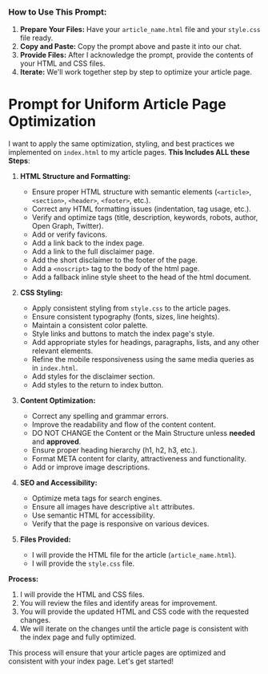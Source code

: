 ### **How to Use This Prompt:**
1.  **Prepare Your Files:** Have your `article_name.html` file and your `style.css` file ready.
2.  **Copy and Paste:** Copy the prompt above and paste it into our chat.
3.  **Provide Files:** After I acknowledge the prompt, provide the contents of your HTML and CSS files.
4.  **Iterate:** We'll work together step by step to optimize your article page.



# Prompt for Uniform Article Page Optimization

I want to apply the same optimization, styling, and best practices we implemented on `index.html` to my article pages.
**This Includes ALL these Steps**:

1.  **HTML Structure and Formatting:**
    * Ensure proper HTML structure with semantic elements (`<article>`, `<section>`, `<header>`, `<footer>`, etc.).
    * Correct any HTML formatting issues (indentation, tag usage, etc.).
    * Verify and optimize tags (title, description, keywords, robots, author, Open Graph, Twitter).
    * Add or verify favicons.
    * Add a link back to the index page.
    * Add a link to the full disclaimer page.
    * Add the short disclaimer to the footer of the page.
    * Add a `<noscript>` tag to the body of the html page.
    * Add a fallback inline style sheet to the head of the html document.

2.  **CSS Styling:**
    * Apply consistent styling from `style.css` to the article pages.
    * Ensure consistent typography (fonts, sizes, line heights).
    * Maintain a consistent color palette.
    * Style links and buttons to match the index page's style.
    * Add appropriate styles for headings, paragraphs, lists, and any other relevant elements.
    * Refine the mobile responsiveness using the same media queries as in `index.html`.
    * Add styles for the disclaimer section.
    * Add styles to the return to index button.

3.  **Content Optimization:**
    * Correct any spelling and grammar errors.
    * Improve the readability and flow of the content content.
    * DO NOT CHANGE the Content or the Main Structure unless **needed** and **approved**.
    * Ensure proper heading hierarchy (h1, h2, h3, etc.).
    * Format META content for clarity, attractiveness and functionality.
    * Add or improve image descriptions.

4.  **SEO and Accessibility:**
    * Optimize meta tags for search engines.
    * Ensure all images have descriptive `alt` attributes.
    * Use semantic HTML for accessibility.
    * Verify that the page is responsive on various devices.

5.  **Files Provided:**
    * I will provide the HTML file for the article (`article_name.html`).
    * I will provide the `style.css` file.

**Process:**

1.  I will provide the HTML and CSS files.
2.  You will review the files and identify areas for improvement.
3.  You will provide the updated HTML and CSS code with the requested changes.
4.  We will iterate on the changes until the article page is consistent with the index page and fully optimized.

This process will ensure that your article pages are optimized and consistent with your index page. Let's get started!
